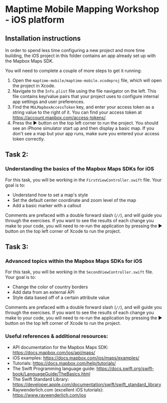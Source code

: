 # Maptime Mobile Mapping Workshop - iOS platform

## Installation instructions

In order to spend less time configuring a new project and more time building, the iOS project in this folder contains an app already set up with the Mapbox Maps SDK.

You will need to complete a couple of more steps to get it running:

1. Open the `maptime-mobile/maptime-mobile.xcodeproj` file, which will open the project in Xcode.
2. Navigate to the `Info.plist` file using the file navigator on the left. This file contains key/value pairs that your project uses to configure internal app settings and user preferences. 
3. Find the `MGLMapboxAccessToken` key, and enter your access token as a string value to the right of it. You can find your access token at https://account.mapbox.com/access-tokens/.
4. Press the ▶️ button on the top left corner to run the project. You should see an iPhone simulator start up and then display a basic map. If you don't see a map but your app runs, make sure you entered your access token correctly.

## Task 2:
### Understanding the basics of the Mapbox Maps SDKs for iOS

For this task, you will be working in the `FirstViewController.swift` file. Your goal is to:
- Understand how to set a map's style
- Set the default center coordinate and zoom level of the map
- Add a basic marker with a callout

Comments are prefaced with a double forward slash (`//`), and will guide you through the exercises. If you want to see the results of each change you make to your code, you will need to re-run the application by pressing the ▶️ button on the top left corner of Xcode to run the project.

## Task 3: 
### Advanced topics within the Mapbox Maps SDKs for iOS

For this task, you will be working in the `SecondViewController.swift` file. Your goal is to:
- Change the color of country borders
- Add data from an external API
- Style data based off of a certain attribute value

Comments are prefaced with a double forward slash (`//`), and will guide you through the exercises. If you want to see the results of each change you make to your code, you will need to re-run the application by pressing the ▶️ button on the top left corner of Xcode to run the project.

### Useful references & additional resources:
- API documentation for the Mapbox Maps SDK: https://docs.mapbox.com/ios/api/maps/
- iOS examples: https://docs.mapbox.com/ios/maps/examples/
- Tutorials: https://docs.mapbox.com/help/tutorials/
- The Swift Programming language guide: https://docs.swift.org/swift-book/LanguageGuide/TheBasics.html
- The Swift Standard Library: https://developer.apple.com/documentation/swift/swift_standard_library
- Raywenderlich.com (excellent iOS tutorials): https://www.raywenderlich.com/ios


